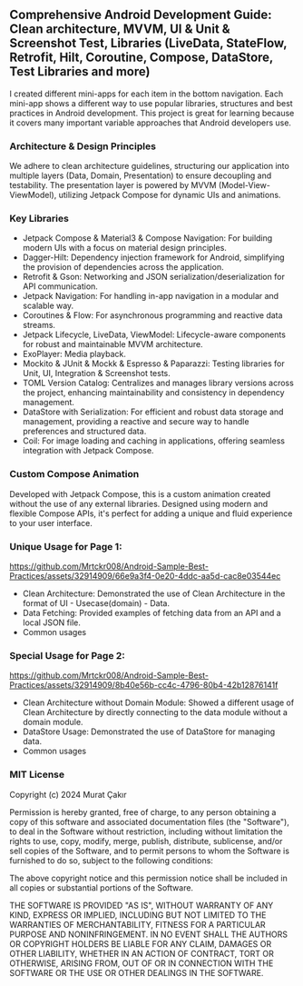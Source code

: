 ## Comprehensive Android Development Guide: Clean architecture, MVVM, UI & Unit & Screenshot Test, Libraries (LiveData, StateFlow, Retrofit, Hilt, Coroutine, Compose, DataStore, Test Libraries and more)

I created different mini-apps for each item in the bottom navigation. Each mini-app shows a different way to use popular libraries, structures and best practices in Android development. This project is great for learning because it covers many important variable approaches that Android developers use.

### Architecture & Design Principles

We adhere to clean architecture guidelines, structuring our application into multiple layers (Data, Domain, Presentation) to ensure decoupling and testability. The presentation layer is powered by MVVM (Model-View-ViewModel), utilizing Jetpack Compose for dynamic UIs and animations.

### Key Libraries

- Jetpack Compose & Material3 & Compose Navigation: For building modern UIs with a focus on material design principles.
- Dagger-Hilt: Dependency injection framework for Android, simplifying the provision of dependencies across the application.
- Retrofit & Gson: Networking and JSON serialization/deserialization for API communication.
- Jetpack Navigation: For handling in-app navigation in a modular and scalable way.
- Coroutines & Flow: For asynchronous programming and reactive data streams.
- Jetpack Lifecycle, LiveData, ViewModel: Lifecycle-aware components for robust and maintainable MVVM architecture.
- ExoPlayer: Media playback.
- Mockito & JUnit & Mockk & Espresso & Paparazzi: Testing libraries for Unit, UI, Integration & Screenshot tests.
- TOML Version Catalog: Centralizes and manages library versions across the project, enhancing maintainability and consistency in dependency management.
- DataStore with Serialization: For efficient and robust data storage and management, providing a reactive and secure way to handle preferences and structured data.
- Coil: For image loading and caching in applications, offering seamless integration with Jetpack Compose.

### Custom Compose Animation
Developed with Jetpack Compose, this is a custom animation created without the use of any external libraries. Designed using modern and flexible Compose APIs, it's perfect for adding a unique and fluid experience to your user interface.

### Unique Usage for Page 1:
https://github.com/Mrtckr008/Android-Sample-Best-Practices/assets/32914909/66e9a3f4-0e20-4ddc-aa5d-cac8e03544ec
- Clean Architecture: Demonstrated the use of Clean Architecture in the format of UI - Usecase(domain) - Data.
- Data Fetching: Provided examples of fetching data from an API and a local JSON file.
- Common usages
  
### Special Usage for Page 2:
https://github.com/Mrtckr008/Android-Sample-Best-Practices/assets/32914909/8b40e56b-cc4c-4796-80b4-42b12876141f
- Clean Architecture without Domain Module: Showed a different usage of Clean Architecture by directly connecting to the data module without a domain module.
- DataStore Usage: Demonstrated the use of DataStore for managing data.
- Common usages


### MIT License

Copyright (c) 2024 Murat Çakır

Permission is hereby granted, free of charge, to any person obtaining a copy
of this software and associated documentation files (the "Software"), to deal
in the Software without restriction, including without limitation the rights
to use, copy, modify, merge, publish, distribute, sublicense, and/or sell
copies of the Software, and to permit persons to whom the Software is
furnished to do so, subject to the following conditions:

The above copyright notice and this permission notice shall be included in all
copies or substantial portions of the Software.

THE SOFTWARE IS PROVIDED "AS IS", WITHOUT WARRANTY OF ANY KIND, EXPRESS OR
IMPLIED, INCLUDING BUT NOT LIMITED TO THE WARRANTIES OF MERCHANTABILITY,
FITNESS FOR A PARTICULAR PURPOSE AND NONINFRINGEMENT. IN NO EVENT SHALL THE
AUTHORS OR COPYRIGHT HOLDERS BE LIABLE FOR ANY CLAIM, DAMAGES OR OTHER
LIABILITY, WHETHER IN AN ACTION OF CONTRACT, TORT OR OTHERWISE, ARISING FROM,
OUT OF OR IN CONNECTION WITH THE SOFTWARE OR THE USE OR OTHER DEALINGS IN THE
SOFTWARE.

